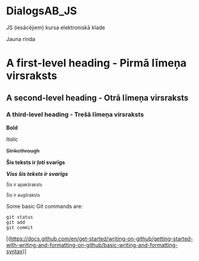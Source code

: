 # DialogsAB_JS
JS (iesācējiem) kursa elektroniskā klade

Jauna rinda  

# A first-level heading - Pirmā līmeņa virsraksts
## A second-level heading - Otrā līmeņa virsraksts
### A third-level heading - Trešā līmeņa virsraksts

**Bold**

*Italic*

~~Strikethrough~~

**Šis teksts ir _ļoti_ svarīgs**

***Viss šis teksts ir svarīgs***

<sub>Šis ir apakšraksts</sub>

<sup>Šis ir augšraksts</sup>

Some basic Git commands are:
```
git status
git add
git commit
```

[(https://docs.github.com/en/get-started/writing-on-github/getting-started-with-writing-and-formatting-on-github/basic-writing-and-formatting-syntax)]

